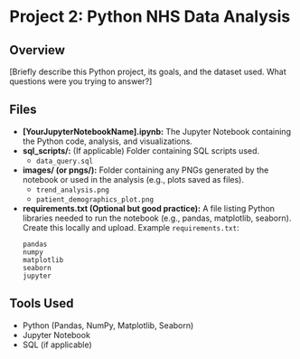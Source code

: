 # Project 2: Python NHS Data Analysis

## Overview
[Briefly describe this Python project, its goals, and the dataset used. What questions were you trying to answer?]

## Files
* **[YourJupyterNotebookName].ipynb:** The Jupyter Notebook containing the Python code, analysis, and visualizations.
* **sql_scripts/:** (If applicable) Folder containing SQL scripts used.
    * `data_query.sql`
* **images/ (or pngs/):** Folder containing any PNGs generated by the notebook or used in the analysis (e.g., plots saved as files).
    * `trend_analysis.png`
    * `patient_demographics_plot.png`
* **requirements.txt (Optional but good practice):** A file listing Python libraries needed to run the notebook (e.g., pandas, matplotlib, seaborn). Create this locally and upload.
    Example `requirements.txt`:
    ```
    pandas
    numpy
    matplotlib
    seaborn
    jupyter
    ```

## Tools Used
* Python (Pandas, NumPy, Matplotlib, Seaborn)
* Jupyter Notebook
* SQL (if applicable)
